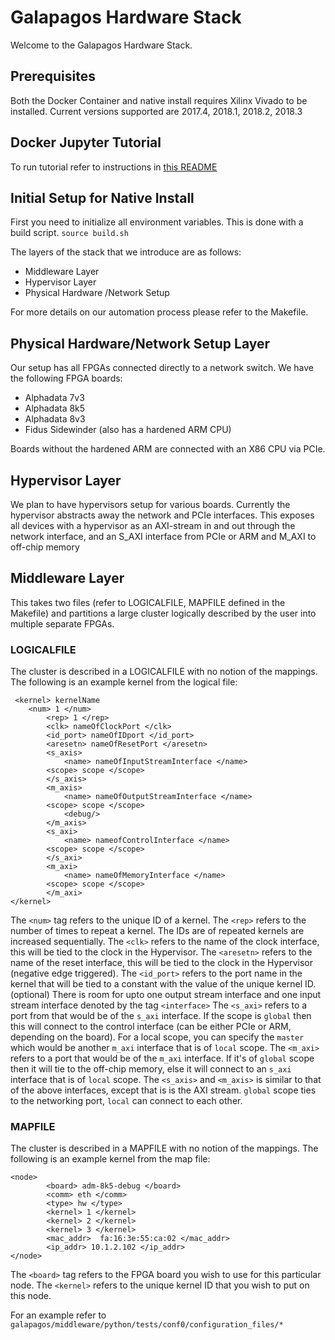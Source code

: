 # Galapagos Hardware Stack 

Welcome to the Galapagos Hardware Stack. 

## Prerequisites

Both the Docker Container and native install requires Xilinx Vivado to be installed. Current versions supported are 2017.4, 2018.1, 2018.2, 2018.3


## Docker Jupyter Tutorial

To run tutorial refer to instructions in [this README](https://github.com/UofT-HPRC/galapagos/blob/master/docker/README.md)


## Initial Setup for Native Install


First you need to initialize all environment variables. This is done with a build script.
`source build.sh`

The layers of the stack that we introduce are as follows:

- Middleware Layer
- Hypervisor Layer
- Physical Hardware /Network Setup

For more details on our automation process please refer to the Makefile. 

## Physical Hardware/Network Setup Layer

Our setup has all FPGAs connected directly to a network switch.  We have the following FPGA boards:
- Alphadata 7v3
- Alphadata 8k5
- Alphadata 8v3
- Fidus Sidewinder (also has a hardened ARM CPU)

Boards without the hardened ARM are connected with an X86 CPU via PCIe. 

## Hypervisor Layer

We plan to have hypervisors setup for various boards. Currently the hypervisor abstracts away the network and PCIe interfaces. 
This exposes all devices with a hypervisor as an AXI-stream in and out through the network interface, and an S_AXI interface from PCIe or ARM and M_AXI to off-chip memory


## Middleware Layer

This takes two files (refer to LOGICALFILE, MAPFILE defined in the Makefile) and partitions a large cluster logically described by the user into multiple separate FPGAs.

### LOGICALFILE

The cluster is described in a LOGICALFILE with no notion of the mappings. 
The following is an example kernel from the logical file:
```
 <kernel> kernelName
	<num> 1 </num>
        <rep> 1 </rep>
        <clk> nameOfClockPort </clk>
        <id_port> nameOfIDport </id_port>
        <aresetn> nameOfResetPort </aresetn>
        <s_axis>
            <name> nameOfInputStreamInterface </name>
	    <scope> scope </scope>
        </s_axis>
        <m_axis>
            <name> nameOfOutputStreamInterface </name>
	    <scope> scope </scope>
            <debug/>
        </m_axis>
        <s_axi>
            <name> nameofControlInterface </name>
	    <scope> scope </scope>
        </s_axi>
        <m_axi>
            <name> nameOfMemoryInterface </name>
	    <scope> scope </scope>
        </m_axi>
</kernel>
```

The `<num>` tag refers to the unique ID of a kernel. 
The `<rep>` refers to the number of times to repeat a kernel. The IDs are of repeated kernels are increased sequentially.
The `<clk>` refers to the name of the clock interface, this will be tied to the clock in the Hypervisor.
The `<aresetn>` refers to the name of the reset interface, this will be tied to the clock in the Hypervisor (negative edge triggered).
The `<id_port>` refers to the port name in the kernel that will be tied to a constant with the value of the unique kernel ID. (optional)
There is room for upto one output stream interface and one input stream interface denoted by the tag `<interface>`
The `<s_axi>` refers to a port from that would be of the `s_axi` interface. If the scope is `global` then this will connect to the control interface (can be either PCIe or ARM, depending on the board). For a local scope, you can specify the `master` which would be another `m_axi` interface that is of `local` scope.
The `<m_axi>` refers to a port that would be of the `m_axi` interface. If it's of `global` scope then it will tie to the off-chip memory, else it will connect to an `s_axi` interface that is of `local` scope.
The `<s_axis>` and `<m_axis>` is similar to that of the above interfaces, except that is is the AXI stream. `global` scope ties to the networking port, `local` can connect to each other.


### MAPFILE

The cluster is described in a MAPFILE with no notion of the mappings. 
The following is an example kernel from the map file:

```
<node>
        <board> adm-8k5-debug </board>
        <comm> eth </comm>
        <type> hw </type>
        <kernel> 1 </kernel>
        <kernel> 2 </kernel>
        <kernel> 3 </kernel>
        <mac_addr>  fa:16:3e:55:ca:02 </mac_addr>
        <ip_addr> 10.1.2.102 </ip_addr>
</node>

```

The `<board>` tag refers to the FPGA board you wish to use for this particular node.
The `<kernel>` refers to the unique kernel ID that you wish to put on this node. 

  
For an example refer to `galapagos/middleware/python/tests/conf0/configuration_files/*`

